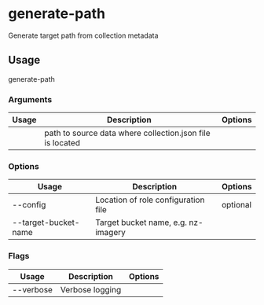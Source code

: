 # generate-path

Generate target path from collection metadata

## Usage

generate-path <options> <path>

### Arguments

| Usage  | Description                                               | Options |
| ------ | --------------------------------------------------------- | ------- |
| <path> | path to source data where collection.json file is located |         |

### Options

| Usage                      | Description                         | Options  |
| -------------------------- | ----------------------------------- | -------- |
| --config <str>             | Location of role configuration file | optional |
| --target-bucket-name <str> | Target bucket name, e.g. nz-imagery |          |

### Flags

| Usage     | Description     | Options |
| --------- | --------------- | ------- |
| --verbose | Verbose logging |         |

<!-- This file has been autogenerated by src/readme.generate.ts -->
